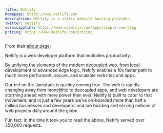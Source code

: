 ```yaml
---
title: Netlify
homepage: https://www.netlify.com
description: Netlify is a static website hosting provider.
twitter: netlify
cosmicapplink: https://www.cosmicjs.com/apps/simple-vue-blog
pricing: https://www.netlify.com/pricing
---
```


From their [about page](https://www.netlify.com/about/):

Netlify is a web developer platform that multiplies productivity.

By unifying the elements of the modern decoupled web, from local development to advanced edge logic, Netlify enables a 10x faster path to much more performant, secure, and scalable websites and apps.

Our bet on the Jamstack is quickly coming true. The web is rapidly changing away from monolithic to decoupled apps, and web developers are storming ahead with more power than ever. Netlify is built to cater to that movement, and in just a few years we’ve on-boarded more than half a million businesses and developers, and are building and serving millions of web projects daily around the globe.

Fun fact: in the time it took you to read the above, Netlify served over 350,000 requests.